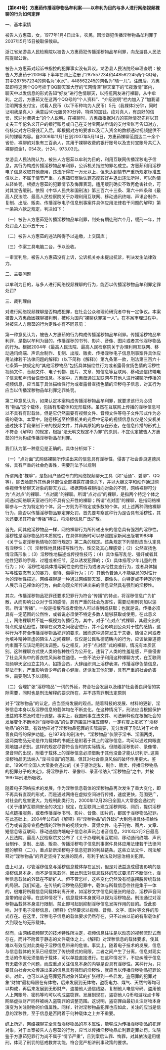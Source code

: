 **【第641号】方惠茹传播淫秽物品牟利案——以牟利为目的与多人进行网络视频裸聊的行为如何定罪**

一、基本案情

被告人方惠茹，女，1977年1月4日出生，农民。因涉嫌犯传播淫秽物品牟利罪于2007年5月15日被取保候审。

浙江省龙游县人民检察院以被告人方惠茹犯传播淫秽物品牟利罪，向龙游县人民法院提起公诉。

被告人方惠茹对起诉书指控的犯罪事实没有异议。龙游县人民法院经审理查明：被告人方惠茹于2006年下半年在网上注册了287557234和448562245两个QQ号，其中287557234的网名为“水水”，448562245的网名为“晴一儿”。注册后，方惠茹即将这两个QQ号挂于QQ聊天室大厅的“E网情深”聊天室下的“E夜激情”室内，聊天中以发信息的形式告知“好友”进行色情聊天，以招揽网友进行裸聊，从中牟利。之后，方惠茹又在这两个QQ号的“个人资料”、“介绍说明”栏内加入了“加我请注明网银支付宝，试看人民币（以下币种均为人民币）5元（我裸体2分钟，同时证明我是真人）满意后50元服务30分钟，特殊的加钱。绝对真人，有良好的信誉，欢迎付费男士”的个人说明。在裸聊时，方惠茹根据对方的实际情况先将以其丈夫王华佗名义开户的银行账号或自己在支付宝网站申请的支付宝账号告知对方，待核实对方已将钱汇入后，即根据对方的要求以及汇入资金的数额通过视频提供不同的裸聊内容。自2006年11月1日到2007年5月14日，方惠茹裸聊范围达二十余个省份，裸聊的对象有三百余人，其用于裸聊收费的银行账号以及支付宝账号共汇入裸聊资金1，054次，计24，973.03元。

龙游县人民法院认为，被告人方惠茹以牟利为目的，利用互联网传播淫秽电子信息，其行为构成传播淫秽物品牟利罪，公诉机关指控的罪名成立。方惠茹利用淫秽电子信息收取其他费用，违法所得在一万元以上，但未达到情节严重所规定标准五倍以上，不属于情节严重。方惠茹归案后认罪态度较好并退出违法所得，可以酌情从轻处罚。根据方惠茹的犯罪情节及悔罪表现，适用缓刑确实不致再危害社会，可对其宣告缓刑。依照《中华人民共和国刑法》第三百六十三条、第六十四条和《最高人民法院、最高人民检察院关于办理利用互联网、移动通讯终端、声讯台制作、复制、出版、贩卖、传播淫秽电子信息刑事案件具体应用法律若干问题的解释》第一条第六款之规定，判决如下：

（一）被告人方惠茹犯传播淫秽物品牟利罪，判处有期徒刑六个月，缓刑一年，并处罚金人民币五千元；

（二）被告人方惠茹的违法所得予以追缴，上交国库；

（三）作案工具电脑二台，予以没收。

一审宣判后，被告人方惠茹没有上诉，公诉机关亦未提出抗诉，判决发生法律效力。

二、主要问题

以牟利为目的，与多人进行网络视频裸聊的行为，能否以传播淫秽物品牟利罪定罪处罚?

三、裁判理由

对进行网络视频裸聊是否构成犯罪，在社会公众和理论研究者中有一定争议。本案被告人方惠茹因裸聊被判刑，被称为国内“裸聊获罪第一人”。在本案审理过程中，对被告人方惠茹的行为定性亦有不同意见：

第一种意见认为，被告人方惠茹的行为构成传播淫秽物品牟利罪。传播淫秽物品牟利罪，是指以牟利为目的，传播淫秽的书刊、影片、音像、图片或者其他淫秽物品的行为。根据2004年《最高人民法院、最高人民检察院关于办理利用互联网、移动通讯终端、声讯台制作、复制、出版、贩卖、传播淫秽电子信息刑事案件具体应用法律若干法律问题的解释》（以下简称《解释》）第九条第一款，刑法第三百六十七条第一款规定的“其他淫秽物品”包括具体描绘性行为或者露骨宣扬色情的淫秽性视频文件、音频文件、电子刊物、图片、文章、短信息等互联网、移动通信终端电子信息和声讯台语音信息。本案中，方惠茹通过互联网与其他人进行裸聊所传播的视频信息，应当属于具体描绘性行为或者露骨宣扬色情的淫秽电子信息，对其行为应当以传播淫秽物品牟利罪定罪处罚。

第二种意见认为，如果认定本案构成传播淫秽物品牟利罪，就要求该行为必须有“物品”这个载体，包括有形载体和无形载体。虽然在互联网上传播的淫秽信息可以不具有有形载体，但是它仍然需要有视频文件、音频文件等电子文件形式作为必需的载体。本案中，随卷移送至检察机关的光盘中记录的视频信息仅仅是公安机关通过技术手段录制下来的视频文件，并非其原始的存在形态，在信息传播的形式上不符合《解释》的规定，根据“法无明文规定不为罪”的原则，不宜认定被告人方惠茹的行为构成传播淫秽物品牟利罪。

我们认为第一种意见是正确的。具体分析如下：

（一）“点对面”式网络裸聊所传递出来的信息具有淫秽性，侵害了社会善良道德风俗，具有严重的社会危害性，需要刑法予以规制

所谓网络“裸聊”，是指用户通过专门的网络视频聊天工具（如“话通”、碧聊”、QQ等），除去脸部外其他身体部位全部裸露在摄像头下，并以大胆文字和动作通过网络视频传给聊天对象的聊天方式。根据网络裸聊指向对象的不同，网络裸聊可分为“点对点”的裸聊、“点对面”的裸聊。所谓“点对点”的裸聊，是指两个特定个体之间通过网络聊天室进行的不具有公开性的裸聊；所谓“点对面”的裸聊，是指网络裸聊参与一方为特定的个体，另一方则为不特定或多数的个体。对上述两种网络裸聊行为，能否以传播淫秽物品罪定罪处罚，首先要考察这种行为是否具有淫秽性，其次还要求其符合“传播”特征，将淫秽信息广泛扩散。

首先，同其他淫秽物品一样，网络裸聊行为所传递出来的信息具有强烈的淫秽性。淫秽性是淫秽物品的本质属性，在具体判断时可以参照国家新闻出版署1988年《关于认定淫秽色情物的暂行规定》第二条的规定。该条规定下列情形应当认定具有淫秽性：（1）淫秽性地具体描写性行为、性交及其心理感受；（2）公然宣扬色情淫荡形象；（3）淫秽性地描述或传授性技巧；（4）具体描写乱伦、强奸或者其他性犯罪的手段、过程或者细节，足以诱发犯罪的；（5）具体描写少年儿童的性行为；（6）淫秽性地具体描写同性恋的性行为或者其他性变态行为，或者具体描写与性变态有关的暴力、虐待、侮辱行为；（7）其他令普通人不能容忍的对性行为的淫秽性描述。网络裸聊是一种通过网络聊天室、摄像头，向特定或不特定的他人展示自己裸体的行为，由此向观众所传递出来的信息显然具有强烈的淫秽性。

其次，传播淫秽物品犯罪还要求犯罪行为符合“传播”的特点，将淫秽信息广为扩散，从而影响公众对于性的感情，具有严重的社会危害性，需要动用刑罚加以惩罚。所谓“传播”，一般是指散布或者使他人可以得到或获取；也就是说，传播必须具有一定范围的公然性，或者说必须使不特定多数人能够获取或使用。在此意义上，网络裸聊并不能一概视为传播行为。其中，对于“点对点”式裸聊，其最突出的特点就是私密性，裸聊在双方之间秘密进行，并不会影响到公众对于性的感情，这种行为不符合传播淫秽物品犯罪的要求，因而这种通常发生于夫妻、情侣之间或者为填补精神空虚的陌生人之间裸聊，仅仅是公民私德范畴内的行为，应该依靠道德约束而不应该动用刑法调整。与之相反，对于“点对面”式的裸聊，情况有本质区别。这种裸聊方式使人类的各种性行为公开化，违背了人类的性羞耻感，严重侵害了社会风尚中的善良性风尚和性道德。一些不法分子利用这种裸聊方式，在互联网视频聊天室设立主持人、招揽会员，大肆组织网上淫秽表演，传播淫秽色情信息，非法牟利，严重影响青少年的身心健康，还诱发其他犯罪，具有严重的社会危害性，需要刑法予以规制。

（二）合理扩张“淫秽物品”一词的外延，符合社会发展以及维护社会善良风俗的实际需要，同时也是刑法解释的要求所在，并不违背罪刑法定原则

对于“淫秽物品”的认定，应当坚持发展的观点。随着科技的发展、材料的更新，淫秽信息本身以及淫秽信息的载体均在不断变化。在这种情况下，刑法应当根据保护法益的本质及时进行调整。事实上，我国刑事立法文件、司法解释也在根据社会的发展变化不断地对“淫秽物品”的认定范围进行相应调整，一定程度上拓宽了“淫秽物品”的外延，有效地应对了淫秽物品犯罪的实际需要，充分发挥了刑法对于社会善良风俗的保护功能。在1979年的刑法中，“淫秽物品”仅限于淫书、淫画两类，这两类物品无论是作为载体的书臧还是附着于其上的淫秽信息，均可以通过肉眼直观地加以识别。这样的规定尽管符合当时的实际情况，但随着淫秽影片、录像带、录音带的出现，附着于载体上的淫秽信息必须借助于其他没备才能认识判断..这类淫秽物品无法纳入“淫书淫画”的范围，但其对社会善良风俗的破坏作用更大。鉴此，1990年全国人大常委会通过的《关于惩治走私、制作、贩卖、传播淫秽物品的犯罪分子的决定》，将淫秽影片、录像带、录音带纳入“淫秽物品”之中，并被1997年刑法所吸收。

随着电子网络技术的发展，作为淫秽信息载体的淫秽物品再次发生了重大变化，即不再具有直观的形式，而是通过网络在虚拟空间进行传播，速度更快，范围更广，对社会的危害更大。为规制此类行为，2000年12月28日全国人大常委会通过的《关于维护互联网安全的决定》规定，在互联网上建立淫秽网站、网页，提供淫秽站点链接服务，或者传播淫秽书刊、影片、音像、图片的，都属于淫秽物品犯罪。在此基础上，2004年公布的《解释》将“淫秽物品”的外延扩大到包括具体描绘性行为或者露骨宣扬色情的淫秽性的视频文件、音频文件、电子刊物、图片、文章、短信息等互联网、移动通信终端电子信息和声讯台语音信息。2010年2月2日最高人民法院、最高人民检察院又公布了《关于办理利用互联网、移动通讯终端、声讯台制作、复制、出版、贩卖、传播淫秽电子信息刑事案件具体应用法律若干法律问题的解释（二）》，重点斩断淫秽电子信息犯罪的利益链条。这些立法文件、司法解释对“淫秽物品”的界定坚持了发展的观点，有利于依法及时惩治相关犯罪。

由上可见，尽管淫秽信息与淫秽信息载体存在区别，但是对法益造成侵害影响的是淫秽信息本身，而不是信息载体，因此刑法对信息载体的形式要求在不断淡化，淫秽信息载体的外延在不断扩人。但不管怎样，这些变化仍然没有彻底摆脱传统载体的局限。我们知道，在传统的淫秽物品犯罪中，载体与所载信息往往是集于一体的，很难将所载信息同载体剥离开来，如淫秽文字信息同纸张的结合，淫秽声音同盒带的结合等。在这种情况下，信息载体本身就可以视为淫秽物品，刑法通过对淫秽物品载体本身进行限制、禁止即可起到抑制淫秽信息发挥作用的目的。受此影响，对于电子淫秽信息，《解释》仍然要求以视频、音频、文字、图片等文件的形式存在。在这里，淫秽电子信息的载体要求仍然存在，只不过由以前的有形载体扩大到现在的无形载体。

然而，由网络视频聊天的技术特性所决定，视频信息往往是以动态的视频流形式而存在，而并不附着于静态的文件载体之上。《解释》对淫秽信息的载体要求，使其难以有效应对此类电子淫秽信息带来的危害。事实上，随着电子技术的发展，信息与信息载体的关系已经摆脱了传统模式的局限，二者之间产生了分离，信息对现实生活的作用无须借助于载体，可以单独直接进行。在这种情况下，不应纠缠于信息有无载体这个问题，而应重点关注信息本身的内容是否具有淫秽性。某种行为，只要其向社会大众传递出来的信息具有强烈的淫秽性，就应当以传播淫秽物品犯罪论处。对此，也可以从盗窃罪犯罪对象外延的扩张得到一些启发。盗窃罪的犯罪对象“财物”最初局限在有体物，后来发展到无体物，盗窃电力、煤气、天然气等均可以构成，再后来发展到无形财产，盗接他人通信线路、复制他人电信号码、盗用他人上网账号、密码等均可以构成盗窃罪。发展到现在，盗窃他人Q币和游戏点卡等网络虚拟财产同样被纳入盗窃罪的调整范围。这说明，盗窃罪由最初关注财物本身演变为关注财物的价值属性。同样，针对淫秽物品犯罪也应如此，关注的应当是信息的淫秽性，至于信息是否附着于何种载体之上并不重要。

综上所述，网络裸聊完全具备淫秽物品的基本属性，能够成为传播淫秽物品的犯罪对象。对于本案被告人方惠茹的行为，应当以传播淫秽物品牟利罪定罪处罚。法院鉴于方惠茹犯罪行为尚不属于“情节严重”，且到案后认罪、悔罪，对其依法适用缓刑，体现了刑罚的惩戒教育功能，符合宽严相济刑事政策的要求。